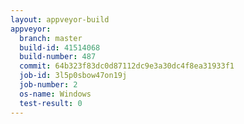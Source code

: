 ```yaml
---
layout: appveyor-build
appveyor:
  branch: master
  build-id: 41514068
  build-number: 487
  commit: 64b323f83dc0d87112dc9e3a30dc4f8ea31933f1
  job-id: 3l5p0sbow47on19j
  job-number: 2
  os-name: Windows
  test-result: 0
---
```

